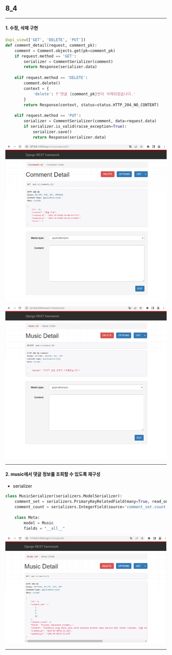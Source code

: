## 8_4

---

#### 1. 수정, 삭제 구현

```python
@api_view(['GET', 'DELETE', 'PUT'])
def comment_detail(request, comment_pk):
    comment = Comment.objects.get(pk=comment_pk)
    if request.method == 'GET':
        serializer = CommentSerializer(comment)
        return Response(serializer.data)
    
    elif request.method == 'DELETE':
        comment.delete()
        context = {
            'delete': f'댓글 {comment_pk}번이 삭제되었습니다.'
        }
        return Response(context, status=status.HTTP_204_NO_CONTENT)

    elif request.method == 'PUT':
        serializer = CommentSerializer(comment, data=request.data)
        if serializer.is_valid(raise_exception=True):
            serializer.save()
            return Response(serializer.data)
```

![](assets/fd1cfc8c5989ae0f1ff7bca17ada50b9c4be5d5e.PNG)



![](assets/ff769c106a29f4d3c7cd9bfefdc76b742e4a09db.PNG)

---

#### 2. music에서 댓글 정보를 조회할 수 있도록 재구성

- serializer

```python
class MusicSerializer(serializers.ModelSerializer):
    comment_set = serializers.PrimaryKeyRelatedField(many=True, read_only=True)
    comment_count = serializers.IntegerField(source='comment_set.count', read_only=True)

    class Meta:
        model = Music
        fields = "__all__"

```

![](assets/67e73742f3756ca8cedf1b043253f422c916cee3.PNG)

---


